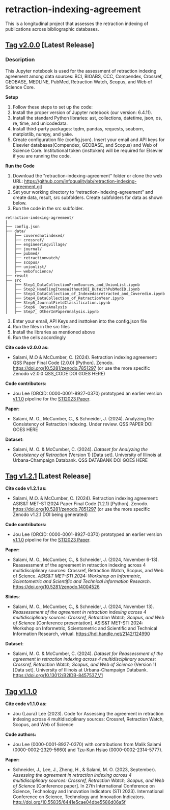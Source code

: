 # retraction-indexing-agreement

This is a longitudinal project that assesses the retraction indexing of publications across bibliographic databases.

## [Tag v2.0.0](https://github.com/infoqualitylab/retraction-indexing-agreement/tree/v2.0.0) [Latest Release] 

### Description
This Jupyter notebook is used for the assessment of retraction indexing agreement among data sources: BCI, BIOABS, CCC, Compendex, Crossref, GEOBASE, MEDLINE, PubMed, Retraction Watch, Scopus, and Web of Science Core. 

**Setup**
1. Follow these steps to set up the code:
2. Install the proper version of Jupyter notebook (our version: 6.4.11).
3. Install the standard Python libraries: ast, collections, datetime, json, os, re, time, and unicodedata.
4. Install third-party packages: tqdm, pandas, requests, seaborn, matplotlib, numpy, and yake.
5. Create configuration file (config.json). Insert your email and API keys for Elsevier databases(Compendex, GEOBASE, and Scopus) and Web of Science Core. Institutional token (insttoken) will be required for Elsevier if you are running the code.

**Run the Code**
1. Download the "retraction-indexing-agreement" folder or clone the web URL: https://github.com/infoqualitylab/retraction-indexing-agreement.git
2. Set your working directory to  “retraction-indexing-agreement” and create data, result, src subfolders. Create subfolders for data as shown below.
3. Run the code in the src subfolder.

```
retraction-indexing-agreement/
|
├── config.json
├── data/
│   ├── coverednotindexed/
│   ├── crossref/
│   ├── engineeringvillage/ 
│   ├── journal/ 
│   ├── pubmed/
│   ├── retractionwatch/
│   ├── scopus/
│   ├── unionlist/
│   ├── webofscience/
├── result
├── src
│   ├── Step1_DataCollectionFromSources_and_UnionList.ipynb
│   ├── Step2_HandlingItemsWithoutDOI_ButWithPubMedID.ipynb 
│   ├── Step3_DataCollection_of_Indexedasretracted_and_Coveredin.ipynb
│   ├── Step4_DataCollection_of_RetractionYear.ipynb
│   ├── Step5_JournalFieldClassification.ipynb
│   ├── Step6_ DataAnalysis
│   ├── Step7_ OtherInPaperAnalysis.ipynb
```

3. Enter your email, API Keys and insttoken into the config.json file
4. Run the files in the src files
5. Install the libraries as mentioned above
6. Run the cells accordingly 

**Cite code v2.0.0 as:**
- Salami, M.O & McCumber, C. (2024). Retraction indexing agreement: QSS Paper Final Code (2.0.0) [Python]. Zenodo. https://doi.org/10.5281/zenodo.7851297 (or use the more specific Zenodo v2.0.0 QSS_CODE DOI GOES HERE)

 **Code contributors:**
 - Jou Lee (ORCID: 0000-0001-8927-0370) prototyped an earlier version [v1.1.0](https://github.com/infoqualitylab/retraction-indexing-agreement/tree/v1.1.0) pipeline for the [STI2023 Paper](https://doi.org/10.55835/6441e5cae04dbe5586d06a5f).

**Paper:**
- Salami, M. O., McCumber, C., & Schneider, J. (2024). Analyzing the Consistency of Retraction Indexing. Under review. QSS PAPER DOI GOES HERE 

**Dataset**:
- Salami, M. O. & McCumber, C. (2024). _Dataset for Analyzing the Consistency of Retraction_ (Version 1) [Data set]. University of Illinois at Urbana-Champaign Databank. QSS DATABANK DOI GOES HERE

## [Tag v1.2.1](https://github.com/infoqualitylab/retraction-indexing-agreement/tree/v1.2.1) [Latest Release] 
**Cite code v1.2.1 as:**
- Salami, M.O. & McCumber, C. (2024). Retraction indexing agreement: ASIS&T MET-STI2024 Paper Final Code (1.2.1) [Python]. Zenodo. https://doi.org/10.5281/zenodo.7851297 (or use the more specific Zenodo v1.2.1 DOI being generated)

 **Code contributors:**
 - Jou Lee (ORCID: 0000-0001-8927-0370) prototyped an earlier version [v1.1.0](https://github.com/infoqualitylab/retraction-indexing-agreement/tree/v1.1.0) pipeline for the [STI2023 Paper](https://doi.org/10.55835/6441e5cae04dbe5586d06a5f).


**Paper:**
- Salami, M. O., McCumber, C., & Schneider, J. (2024, November 6-13). Reassessment of the agreement in retraction indexing across 4 multidisciplinary sources: Crossref, Retraction Watch, Scopus, and Web of Science. _ASIS&T MET-STI 2024: Workshop on Informetric, Scientometric and Scientific and Technical Information Research_. https://doi.org/10.5281/zenodo.14004526 

**Slides**:
- Salami, M. O., McCumber, C., & Schneider, J. (2024, November 13). _Reassessment of the agreement in retraction indexing across 4 multidisciplinary sources: Crossref, Retraction Watch, Scopus, and Web of Science_ [Conference presentation]. ASIS&T MET-STI 2024: Workshop on Informetric, Scientometric and Scientific and Technical Information Research, virtual. https://hdl.handle.net/2142/124990 

**Dataset**:
- Salami, M. O. & McCumber, C. (2024). _Dataset for Reassessment of the agreement in retraction indexing across 4 multidisciplinary sources: Crossref, Retraction Watch, Scopus, and Web of Science_ (Version 1) [Data set]. University of Illinois at Urbana-Champaign Databank. https://doi.org/10.13012/B2IDB-8457537_V1




## [Tag v1.1.0](https://github.com/infoqualitylab/retraction-indexing-agreement/tree/v1.1.0)
**Cite code v1.1.0 as:** <br>
- Jou (Laura) Lee (2023). Code for Assessing the agreement in retraction indexing across 4 multidisciplinary sources: Crossref, Retraction Watch, Scopus, and Web of Science <br>

 **Code authors:**
 - Jou Lee (0000-0001-8927-0370) with contributions from Malik Salami (0000-0002-2329-5660) and Tzu-Kun Hsiao (0000-0002-2314-5777).<br>

**Paper:**
- Schneider, J., Lee, J., Zheng, H., & Salami, M. O. (2023, September). _Assessing the agreement in retraction indexing across 4 multidisciplinary sources: Crossref, Retraction Watch, Scopus, and Web of Science_ [Conference paper]. In 27th International Conference on Science, Technology and Innovation Indicators (STI 2023). International Conference on Science, Technology and Innovation Indicators. http://doi.org/10.55835/6441e5cae04dbe5586d06a5f
